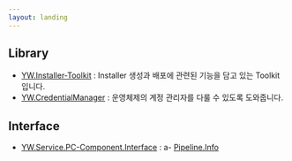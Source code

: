 ```yaml
---
layout: landing
---
```


## Library
- [YW.Installer-Toolkit](./Installer-Toolkit) : Installer 생성과 배포에 관련된 기능을 담고 있는 Toolkit 입니다.
- [YW.CredentialManager](./CredentialManager) : 운영체제의 계정 관리자를 다룰 수 있도록 도와줍니다.

## Interface
- [YW.Service.PC-Component.Interface](./Service.PC-Component.Interface) : a- [Pipeline.Info](./Pipeline.Info)
